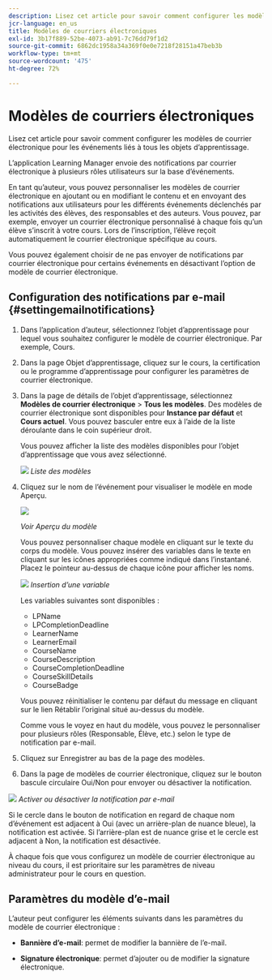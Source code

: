 ```yaml
---
description: Lisez cet article pour savoir comment configurer les modèles de courrier électronique pour les événements liés à tous les objets d’apprentissage.
jcr-language: en_us
title: Modèles de courriers électroniques
exl-id: 3b17f889-52be-4073-ab91-7c76dd79f1d2
source-git-commit: 6862dc1958a34a369f0e0e7218f28151a47beb3b
workflow-type: tm+mt
source-wordcount: '475'
ht-degree: 72%

---
```


# Modèles de courriers électroniques

Lisez cet article pour savoir comment configurer les modèles de courrier électronique pour les événements liés à tous les objets d’apprentissage.

L’application Learning Manager envoie des notifications par courrier électronique à plusieurs rôles utilisateurs sur la base d’événements.

En tant qu’auteur, vous pouvez personnaliser les modèles de courrier électronique en ajoutant ou en modifiant le contenu et en envoyant des notifications aux utilisateurs pour les différents événements déclenchés par les activités des élèves, des responsables et des auteurs. Vous pouvez, par exemple, envoyer un courrier électronique personnalisé à chaque fois qu’un élève s’inscrit à votre cours. Lors de l’inscription, l’élève reçoit automatiquement le courrier électronique spécifique au cours.

Vous pouvez également choisir de ne pas envoyer de notifications par courrier électronique pour certains événements en désactivant l’option de modèle de courrier électronique.

## Configuration des notifications par e-mail {#settingemailnotifications}

1. Dans l’application d’auteur, sélectionnez l’objet d’apprentissage pour lequel vous souhaitez configurer le modèle de courrier électronique. Par exemple, Cours.

1. Dans la page Objet d’apprentissage, cliquez sur le cours, la certification ou le programme d’apprentissage pour configurer les paramètres de courrier électronique.

1. Dans la page de détails de l’objet d’apprentissage, sélectionnez **Modèles de courrier électronique** > **Tous les modèles**. Des modèles de courrier électronique sont disponibles pour **Instance par défaut** et **Cours actuel**. Vous pouvez basculer entre eux à l’aide de la liste déroulante dans le coin supérieur droit.

   Vous pouvez afficher la liste des modèles disponibles pour l’objet d’apprentissage que vous avez sélectionné.

   ![](assets/email-templates-forlearningprograms.png)
   *Liste des modèles*

1. Cliquez sur le nom de l’événement pour visualiser le modèle en mode Aperçu.

   ![](assets/preview-the-emailtemplateforyourlearningobject.png)

   *Voir Aperçu du modèle*

   Vous pouvez personnaliser chaque modèle en cliquant sur le texte du corps du modèle. Vous pouvez insérer des variables dans le texte en cliquant sur les icônes appropriées comme indiqué dans l’instantané. Placez le pointeur au-dessus de chaque icône pour afficher les noms.

   ![](assets/insert-variable.png)
   *Insertion d’une variable*

   Les variables suivantes sont disponibles :

   * LPName
   * LPCompletionDeadline
   * LearnerName
   * LearnerEmail
   * CourseName
   * CourseDescription
   * CourseCompletionDeadline
   * CourseSkillDetails
   * CourseBadge

   Vous pouvez réinitialiser le contenu par défaut du message en cliquant sur le lien Rétablir l’original situé au-dessus du modèle.

   Comme vous le voyez en haut du modèle, vous pouvez le personnaliser pour plusieurs rôles (Responsable, Élève, etc.) selon le type de notification par e-mail.

1. Cliquez sur Enregistrer au bas de la page des modèles.
1. Dans la page de modèles de courrier électronique, cliquez sur le bouton bascule circulaire Oui/Non pour envoyer ou désactiver la notification.

![](assets/email-notification-e1437624109719.png)
*Activer ou désactiver la notification par e-mail*

Si le cercle dans le bouton de notification en regard de chaque nom d’événement est adjacent à Oui (avec un arrière-plan de nuance bleue), la notification est activée. Si l’arrière-plan est de nuance grise et le cercle est adjacent à Non, la notification est désactivée.

À chaque fois que vous configurez un modèle de courrier électronique au niveau du cours, il est prioritaire sur les paramètres de niveau administrateur pour le cours en question.

## Paramètres du modèle d’e-mail

L’auteur peut configurer les éléments suivants dans les paramètres du modèle de courrier électronique :

* **Bannière d’e-mail**: permet de modifier la bannière de l’e-mail.

* **Signature électronique**: permet d’ajouter ou de modifier la signature électronique.

